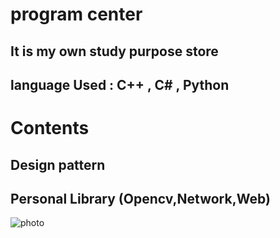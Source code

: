 # program center

## It is my own study purpose store

## language Used : C++ , C# , Python



# Contents

## Design pattern
## Personal Library (Opencv,Network,Web)


![photo](https://github.com/rinechran/programLab/blob/master/Img/musicPlayer1.JPG)
